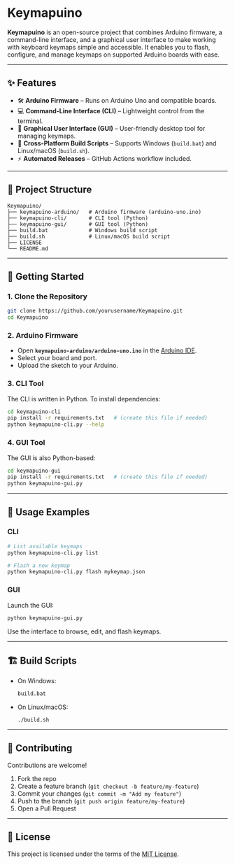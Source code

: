 # Keymapuino

**Keymapuino** is an open-source project that combines Arduino firmware, a command-line interface, and a graphical user interface to make working with keyboard keymaps simple and accessible. It enables you to flash, configure, and manage keymaps on supported Arduino boards with ease.

---

## ✨ Features

- 🛠 **Arduino Firmware** – Runs on Arduino Uno and compatible boards.  
- 💻 **Command-Line Interface (CLI)** – Lightweight control from the terminal.  
- 🎨 **Graphical User Interface (GUI)** – User-friendly desktop tool for managing keymaps.  
- 🔄 **Cross-Platform Build Scripts** – Supports Windows (`build.bat`) and Linux/macOS (`build.sh`).  
- ⚡ **Automated Releases** – GitHub Actions workflow included.  

---

## 📂 Project Structure

```
Keymapuino/
├── keymapuino-arduino/   # Arduino firmware (arduino-uno.ino)
├── keymapuino-cli/       # CLI tool (Python)
├── keymapuino-gui/       # GUI tool (Python)
├── build.bat             # Windows build script
├── build.sh              # Linux/macOS build script
├── LICENSE
└── README.md
```

---

## 🚀 Getting Started

### 1. Clone the Repository
```bash
git clone https://github.com/yourusername/Keymapuino.git
cd Keymapuino
```

### 2. Arduino Firmware
- Open **`keymapuino-arduino/arduino-uno.ino`** in the [Arduino IDE](https://www.arduino.cc/en/software).  
- Select your board and port.  
- Upload the sketch to your Arduino.  

### 3. CLI Tool
The CLI is written in Python. To install dependencies:
```bash
cd keymapuino-cli
pip install -r requirements.txt   # (create this file if needed)
python keymapuino-cli.py --help
```

### 4. GUI Tool
The GUI is also Python-based:
```bash
cd keymapuino-gui
pip install -r requirements.txt   # (create this file if needed)
python keymapuino-gui.py
```

---

## 📖 Usage Examples

### CLI
```bash
# List available keymaps
python keymapuino-cli.py list

# Flash a new keymap
python keymapuino-cli.py flash mykeymap.json
```

### GUI
Launch the GUI:
```bash
python keymapuino-gui.py
```
Use the interface to browse, edit, and flash keymaps.

---

## 🏗 Build Scripts
- On Windows:
  ```bash
  build.bat
  ```
- On Linux/macOS:
  ```bash
  ./build.sh
  ```

---

## 🤝 Contributing
Contributions are welcome!  
1. Fork the repo  
2. Create a feature branch (`git checkout -b feature/my-feature`)  
3. Commit your changes (`git commit -m "Add my feature"`)  
4. Push to the branch (`git push origin feature/my-feature`)  
5. Open a Pull Request  

---

## 📜 License
This project is licensed under the terms of the [MIT License](LICENSE).
